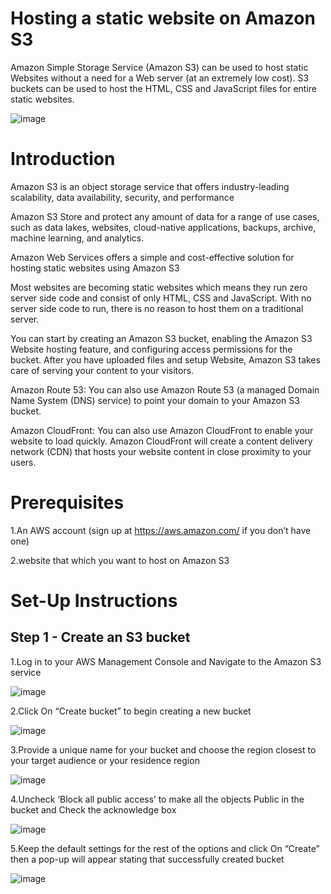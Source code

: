 # Hosting a static website on  Amazon S3

Amazon Simple Storage Service (Amazon S3) can be used to host static Websites without a need for a Web server (at an extremely low cost). S3 buckets can be used to host the HTML, CSS and JavaScript files for entire static websites.

![image](https://github.com/Leela-88/AWS-PROJECT-1/assets/113762845/59f5d2be-b377-4618-a4b2-9e9afac57f8e)

# Introduction 
Amazon S3 is an object storage service that offers industry-leading scalability, data availability, security, and performance

Amazon S3 Store and protect any amount of data for a range of use cases, such as data lakes, websites, cloud-native applications, backups, archive, machine learning, and analytics.

Amazon Web Services offers a simple and cost-effective solution for hosting static websites using Amazon S3

Most websites are becoming static websites which means they run zero server side code and consist of only HTML, CSS and JavaScript. With no server side code to run, there is no reason to host them on a traditional server.

You can start by creating an Amazon S3 bucket, enabling the Amazon S3 Website hosting feature, and configuring access permissions for the bucket. After you have uploaded files and setup Website, Amazon S3 takes care of serving your content to your visitors.

Amazon Route 53: You can also use Amazon Route 53 (a managed Domain Name System (DNS) service) to point your domain to your Amazon S3 bucket.

Amazon CloudFront: You can also use Amazon CloudFront to enable your website to load quickly. Amazon CloudFront will create a content delivery network (CDN) that hosts your website content in close proximity to your users.


# Prerequisites

1.An AWS account (sign up at https://aws.amazon.com/ if you don’t have one)

2.website that which you want to host on Amazon S3

# Set-Up Instructions

## Step 1 - Create an S3 bucket

1.Log in to your AWS Management Console and Navigate to the Amazon S3 service






![image](https://github.com/Leela-88/AWS-PROJECT-1/assets/113762845/aa777a04-7204-4c56-b168-cb8d4128e5ec)


2.Click On “Create bucket” to begin creating a new bucket


![image](https://github.com/Leela-88/AWS-PROJECT-1/assets/113762845/f4d4f4ac-9f09-4a7b-a4de-993461b61868)


3.Provide a unique name for your bucket and choose the region closest to your target audience or your residence region


![image](https://github.com/Leela-88/AWS-PROJECT-1/assets/113762845/09223736-62ba-403b-8da0-af3528b1cc7b)


4.Uncheck ‘Block all public access’ to make all the objects Public in the bucket and Check the acknowledge box


![image](https://github.com/Leela-88/AWS-PROJECT-1/assets/113762845/3f45339b-9aae-42b4-a95e-5e477d83e08f)


5.Keep the default settings for the rest of the options and click On “Create” then a pop-up will appear stating that successfully created bucket 


![image](https://github.com/Leela-88/AWS-PROJECT-1/assets/113762845/3880ea17-3842-427d-9fbb-485277852d31)






 







